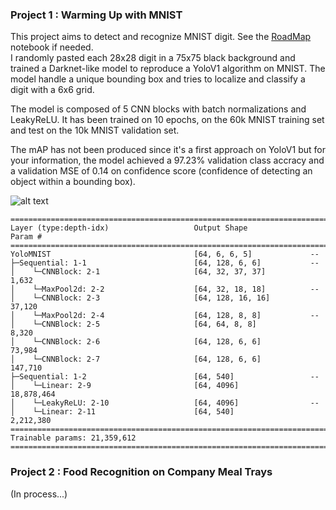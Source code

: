 ### Project 1 : Warming Up with MNIST
This project aims to detect and recognize MNIST digit. See the [RoadMap](https://github.com/ThOpaque/Food_Recognition/blob/main/WarmingUp_with_MNIST/RoadMap.md) notebook if needed.\
I randomly pasted each 28x28 digit in a 75x75 black background and trained a Darknet-like model to reproduce a YoloV1 algorithm on MNIST. The model handle a unique bounding box and tries to localize and classify a digit with a 6x6 grid.

The model is composed of 5 CNN blocks with batch normalizations and LeakyReLU. It has been trained on 10 epochs, on the 60k MNIST training set and test on the 10k MNIST validation set. 

The mAP has not been produced since it's a first approach on YoloV1 but for your information, the model achieved a 97.23% validation class accracy and a validation MSE of 0.14 on confidence score (confidence of detecting an object within a bounding box).

![alt text](https://github.com/ThOpaque/Food_Recognition/blob/main/WarmingUp_with_MNIST/results/MNIST_localization_10exemples.png)

```
==========================================================================================
Layer (type:depth-idx)                   Output Shape              Param #
==========================================================================================
YoloMNIST                                [64, 6, 6, 5]             --
├─Sequential: 1-1                        [64, 128, 6, 6]           --
│    └─CNNBlock: 2-1                     [64, 32, 37, 37]          1,632
│    └─MaxPool2d: 2-2                    [64, 32, 18, 18]          --
│    └─CNNBlock: 2-3                     [64, 128, 16, 16]         37,120
│    └─MaxPool2d: 2-4                    [64, 128, 8, 8]           --
│    └─CNNBlock: 2-5                     [64, 64, 8, 8]            8,320
│    └─CNNBlock: 2-6                     [64, 128, 6, 6]           73,984
│    └─CNNBlock: 2-7                     [64, 128, 6, 6]           147,710
├─Sequential: 1-2                        [64, 540]                 --
│    └─Linear: 2-9                       [64, 4096]                18,878,464
│    └─LeakyReLU: 2-10                   [64, 4096]                --
│    └─Linear: 2-11                      [64, 540]                 2,212,380
==========================================================================================
Trainable params: 21,359,612
==========================================================================================
```


### Project 2 : Food Recognition on Company Meal Trays
(In process...)
